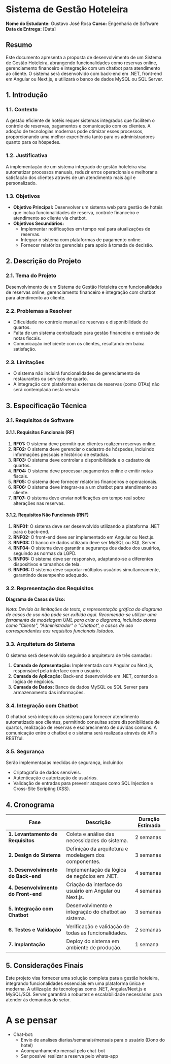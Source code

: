 # Sistema de Gestão Hoteleira

**Nome do Estudante:** Gustavo José Rosa
**Curso:** Engenharia de Software  
**Data de Entrega:** [Data]

## Resumo

Este documento apresenta a proposta de desenvolvimento de um Sistema de Gestão Hoteleira, abrangendo funcionalidades como reservas online, gerenciamento financeiro e integração com um chatbot para atendimento ao cliente. O sistema será desenvolvido com back-end em .NET, front-end em Angular ou Next.js, e utilizará o banco de dados MySQL ou SQL Server.

## 1. Introdução

### 1.1. Contexto

A gestão eficiente de hotéis requer sistemas integrados que facilitem o controle de reservas, pagamentos e comunicação com os clientes. A adoção de tecnologias modernas pode otimizar esses processos, proporcionando uma melhor experiência tanto para os administradores quanto para os hóspedes.

### 1.2. Justificativa

A implementação de um sistema integrado de gestão hoteleira visa automatizar processos manuais, reduzir erros operacionais e melhorar a satisfação dos clientes através de um atendimento mais ágil e personalizado.

### 1.3. Objetivos

- **Objetivo Principal:** Desenvolver um sistema web para gestão de hotéis que inclua funcionalidades de reserva, controle financeiro e atendimento ao cliente via chatbot.
- **Objetivos Secundários:**
  - Implementar notificações em tempo real para atualizações de reservas.
  - Integrar o sistema com plataformas de pagamento online.
  - Fornecer relatórios gerenciais para apoio à tomada de decisão.

## 2. Descrição do Projeto

### 2.1. Tema do Projeto

Desenvolvimento de um Sistema de Gestão Hoteleira com funcionalidades de reservas online, gerenciamento financeiro e integração com chatbot para atendimento ao cliente.

### 2.2. Problemas a Resolver

- Dificuldade no controle manual de reservas e disponibilidade de quartos.
- Falta de um sistema centralizado para gestão financeira e emissão de notas fiscais.
- Comunicação ineficiente com os clientes, resultando em baixa satisfação.

### 2.3. Limitações

- O sistema não incluirá funcionalidades de gerenciamento de restaurantes ou serviços de quarto.
- A integração com plataformas externas de reservas (como OTAs) não será contemplada nesta versão.

## 3. Especificação Técnica

### 3.1. Requisitos de Software

#### 3.1.1. Requisitos Funcionais (RF)

1. **RF01:** O sistema deve permitir que clientes realizem reservas online.
2. **RF02:** O sistema deve gerenciar o cadastro de hóspedes, incluindo informações pessoais e histórico de estadias.
3. **RF03:** O sistema deve controlar a disponibilidade e o cadastro de quartos.
4. **RF04:** O sistema deve processar pagamentos online e emitir notas fiscais.
5. **RF05:** O sistema deve fornecer relatórios financeiros e operacionais.
6. **RF06:** O sistema deve integrar-se a um chatbot para atendimento ao cliente.
7. **RF07:** O sistema deve enviar notificações em tempo real sobre alterações nas reservas.

#### 3.1.2. Requisitos Não Funcionais (RNF)

1. **RNF01:** O sistema deve ser desenvolvido utilizando a plataforma .NET para o back-end.
2. **RNF02:** O front-end deve ser implementado em Angular ou Next.js.
3. **RNF03:** O banco de dados utilizado deve ser MySQL ou SQL Server.
4. **RNF04:** O sistema deve garantir a segurança dos dados dos usuários, seguindo as normas da LGPD.
5. **RNF05:** O sistema deve ser responsivo, adaptando-se a diferentes dispositivos e tamanhos de tela.
6. **RNF06:** O sistema deve suportar múltiplos usuários simultaneamente, garantindo desempenho adequado.

### 3.2. Representação dos Requisitos

**Diagrama de Casos de Uso:**

*Nota: Devido às limitações de texto, a representação gráfica do diagrama de casos de uso não pode ser exibida aqui. Recomenda-se utilizar uma ferramenta de modelagem UML para criar o diagrama, incluindo atores como "Cliente", "Administrador" e "Chatbot", e casos de uso correspondentes aos requisitos funcionais listados.*

### 3.3. Arquitetura do Sistema

O sistema será desenvolvido seguindo a arquitetura de três camadas:

1. **Camada de Apresentação:** Implementada com Angular ou Next.js, responsável pela interface com o usuário.
2. **Camada de Aplicação:** Back-end desenvolvido em .NET, contendo a lógica de negócios.
3. **Camada de Dados:** Banco de dados MySQL ou SQL Server para armazenamento das informações.

### 3.4. Integração com Chatbot

O chatbot será integrado ao sistema para fornecer atendimento automatizado aos clientes, permitindo consultas sobre disponibilidade de quartos, realização de reservas e esclarecimento de dúvidas comuns. A comunicação entre o chatbot e o sistema será realizada através de APIs RESTful.

### 3.5. Segurança

Serão implementadas medidas de segurança, incluindo:

- Criptografia de dados sensíveis.
- Autenticação e autorização de usuários.
- Validação de entradas para prevenir ataques como SQL Injection e Cross-Site Scripting (XSS).

## 4. Cronograma

| Fase                         | Descrição                                         | Duração Estimada |
|------------------------------|---------------------------------------------------|------------------|
| **1. Levantamento de Requisitos** | Coleta e análise das necessidades do sistema.     | 2 semanas        |
| **2. Design do Sistema**          | Definição da arquitetura e modelagem dos componentes. | 3 semanas        |
| **3. Desenvolvimento do Back-end**| Implementação da lógica de negócios em .NET.      | 4 semanas        |
| **4. Desenvolvimento do Front-end**| Criação da interface do usuário em Angular ou Next.js. | 4 semanas        |
| **5. Integração com Chatbot**     | Desenvolvimento e integração do chatbot ao sistema. | 3 semanas        |
| **6. Testes e Validação**         | Verificação e validação de todas as funcionalidades. | 2 semanas        |
| **7. Implantação**                | Deploy do sistema em ambiente de produção.        | 1 semana         |

## 5. Considerações Finais

Este projeto visa fornecer uma solução completa para a gestão hoteleira, integrando funcionalidades essenciais em uma plataforma única e moderna. A utilização de tecnologias como .NET, Angular/Next.js e MySQL/SQL Server garantirá a robustez e escalabilidade necessárias para atender às demandas do setor.

# A se pensar
- Chat-bot:
    - Envio de analises diarias/semanais/mensais para o usuário (Dono do hotel)
    - Acompanhamento mensal pelo chat-bot
    - Ser possivel realizar a reserva pelo whats-app
